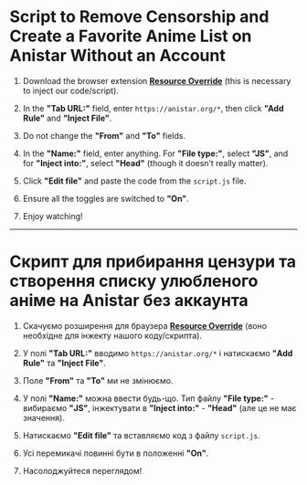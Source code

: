 # Script to Remove Censorship and Create a Favorite Anime List on Anistar Without an Account

1. Download the browser extension [**Resource Override**](https://chrome.google.com/webstore/detail/resource-override/hldcpdgpfhkinjakkgjcfklaandpfphn) (this is necessary to inject our code/script).

2. In the **"Tab URL:"** field, enter `https://anistar.org/*`, then click **"Add Rule"** and **"Inject File"**.

3. Do not change the **"From"** and **"To"** fields.

4. In the **"Name:"** field, enter anything. For **"File type:"**, select **"JS"**, and for **"Inject into:"**, select **"Head"** (though it doesn’t really matter).

5. Click **"Edit file"** and paste the code from the `script.js` file.

6. Ensure all the toggles are switched to **"On"**.

7. Enjoy watching!

---

# Скрипт для прибирання цензури та створення списку улюбленого аніме на Anistar без аккаунта

1. Скачуємо розширення для браузера [**Resource Override**](https://chrome.google.com/webstore/detail/resource-override/hldcpdgpfhkinjakkgjcfklaandpfphn) (воно необхідне для інжекту нашого коду/скрипта).
2. У полі **"Tab URL:"** вводимо `https://anistar.org/*` і натискаємо **"Add Rule"** та **"Inject File"**.

3. Поле **"From"** та **"To"** ми не змінюємо.

4. У полі **"Name:"** можна ввести будь-що. Тип файлу **"File type:"** - вибираємо **"JS"**, інжектувати в **"Inject into:"** - **"Head"** (але це не має значення).

5. Натискаємо **"Edit file"** та вставляємо код з файлу `script.js`.

6. Усі перемикачі повинні бути в положенні **"On"**.

7. Насолоджуйтеся переглядом!
